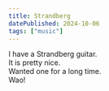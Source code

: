 ```yaml
---
title: Strandberg
datePublished: 2024-10-06
tags: ["music"]
---
```


I have a Strandberg guitar.  
It is pretty nice.  
Wanted one for a long time.  
Wao!